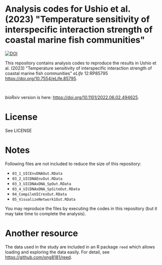 # Analysis codes for Ushio et al. (2023) "Temperature sensitivity of interspecific interaction strength of coastal marine fish communities"
[![DOI](https://zenodo.org/badge/DOI/10.5281/zenodo.8137339.svg)](https://doi.org/10.5281/zenodo.8137339)


This repository contains analysis codes to reproduce the results in Ushio et al. (2023) "Temperature sensitivity of interspecific interaction strength of coastal marine fish communities" _eLife_ 12:RP85795 https://doi.org/10.7554/eLife.85795.

<br>

_bioRxiv_ version is here: https://doi.org/10.1101/2022.06.02.494625.

# License
See LICENSE

# Notes
Following files are not included to reduce the size of this repository:
- `03_1_UICEnvDNAOut.RData`
- `03_2_UICDNAEnvOut.RData`
- `03_3_UICDNAxDNA_SpOut.RData`
- `03_4_UICDNAxDNA_SpSiteOut.RData`
- `04_CompileUICresOut.RData`
- `05_VisualizeNetwork1Out.RData`

You may reproduce the files by executing the codes in this repository (but it may take time to complete the analysis).

# Another resource
The data used in the study are included in an R package `reed` which allows loading and exploring the data easily. For detail, see https://github.com/ong8181/reed.

